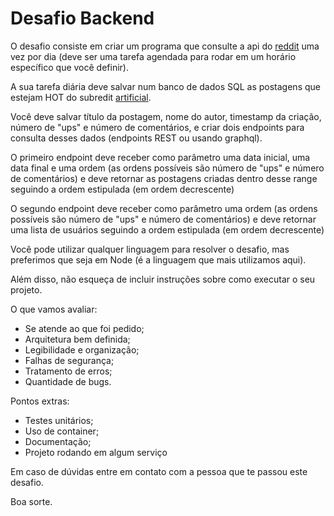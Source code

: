 # Desafio Backend

O desafio consiste em criar um programa que consulte a api do [reddit](https://www.reddit.com/dev/api/) uma vez por dia (deve ser uma tarefa agendada para rodar em um horário específico que você definir).

A sua tarefa diária deve salvar num banco de dados SQL as postagens que estejam HOT do subredit [artificial](https://api.reddit.com/r/artificial/hot).  

Você deve salvar título da postagem, nome do autor, timestamp da criação, número de "ups" e número de comentários, e criar dois endpoints para consulta desses dados (endpoints REST ou usando graphql).

O primeiro endpoint deve receber como parâmetro uma data inicial, uma data final e uma ordem (as ordens possíveis são número de "ups" e número de comentários) e deve retornar as postagens criadas dentro desse range seguindo a ordem estipulada (em ordem decrescente)

O segundo endpoint deve receber como parâmetro uma ordem (as ordens possíveis são número de "ups" e número de comentários) e deve retornar uma lista de usuários seguindo a ordem estipulada (em ordem decrescente)

Você pode utilizar qualquer linguagem para resolver o desafio, mas preferimos que seja em Node (é a linguagem que mais utilizamos aqui).

Além disso, não esqueça de incluir instruções sobre como executar o seu projeto.

O que vamos avaliar:
- Se atende ao que foi pedido;
- Arquitetura bem definida;
- Legibilidade e organização;
- Falhas de segurança;
- Tratamento de erros;
- Quantidade de bugs.

Pontos extras:
- Testes unitários;
- Uso de container;
- Documentação;
- Projeto rodando em algum serviço


Em caso de dúvidas entre em contato com a pessoa que te passou este desafio.

Boa sorte.
